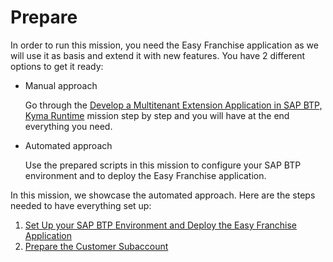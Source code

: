 # Prepare

In order to run this mission, you need the Easy Franchise application as we will use it as basis and extend it with new features.
You have 2 different options to get it ready:

* Manual approach

  Go through the [Develop a Multitenant Extension Application in SAP BTP, Kyma Runtime](https://discovery-center.cloud.sap/missiondetail/3683/3726/) mission step by step and you will have at the end everything you need.

* Automated approach

  Use the prepared scripts in this mission to configure your SAP BTP environment and to deploy the Easy Franchise application. 

In this mission, we showcase the automated approach. Here are the steps needed to have everything set up:
1. [Set Up your SAP BTP Environment and Deploy the Easy Franchise Application](./btp-environment-and-app-deployment/README.md)
1. [Prepare the Customer Subaccount](./prepare-customer-subaccount/README.md)
